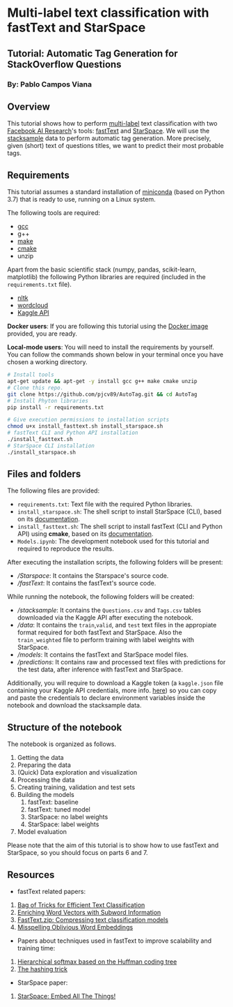 # Multi-label text classification with fastText and StarSpace

## Tutorial: Automatic Tag Generation for StackOverflow Questions

### By: Pablo Campos Viana

## Overview
This tutorial shows how to perform [multi-label]([https://en.wikipedia.org/wiki/Multi-label_classification](https://en.wikipedia.org/wiki/Multi-label_classification)) text classification with two [Facebook AI Research](https://ai.facebook.com/)'s tools: [fastText](https://fasttext.cc/) and [StarSpace](https://research.fb.com/downloads/starspace/). We will use the [stacksample](https://www.kaggle.com/stackoverflow/stacksample) data to perform automatic tag generation. More precisely, given (short) text of questions titles, we want to predict their most probable tags. 

## Requirements

This tutorial assumes a standard installation of [miniconda](https://docs.conda.io/en/latest/miniconda.html) (based on Python 3.7) that is ready to use, running on a Linux system.

The following tools are required:

- [gcc]([https://gcc.gnu.org/](https://gcc.gnu.org/))
- g++
- [make]([https://www.gnu.org/software/make/](https://www.gnu.org/software/make/))
- [cmake]([https://cmake.org/](https://cmake.org/))
- unzip

Apart from the basic scientific stack (numpy, pandas, scikit-learn, matplotlib) the following Python libraries are required (included in the `requirements.txt` file).
 
- [nltk](https://pypi.org/project/nltk/)
- [wordcloud](https://pypi.org/project/wordcloud/)
-  [Kaggle API](https://pypi.org/project/kaggle/)


**Docker users**: If you are following this tutorial using the [Docker image]([https://hub.docker.com/r/pjcv89/autotag](https://hub.docker.com/r/pjcv89/autotag)) provided, you are ready.

**Local-mode users**:  You will need to install the requirements by yourself.  You can follow the commands shown below in your terminal once you have chosen a working directory.

```bash
# Install tools
apt-get update && apt-get -y install gcc g++ make cmake unzip
# Clone this repo.
git clone https://github.com/pjcv89/AutoTag.git && cd AutoTag
# Install Phyton libraries
pip install -r requirements.txt

# Give execution permissions to installation scripts
chmod u+x install_fasttext.sh install_starspace.sh
# fastText CLI and Python API installation
./install_fasttext.sh
# StarSpace CLI installation
./install_starspace.sh
```

## Files and folders

The following files are provided:

- ``requirements.txt``: Text file with the required Python libraries.
- ``install_starspace.sh``: The shell script to install StarSpace (CLI), based on its [documentation]([https://github.com/facebookresearch/StarSpace](https://github.com/facebookresearch/StarSpace)).
- ``install_fasttext.sh``: The shell script to install fastText (CLI and Python API) using **cmake**, based on its [documentation]([https://github.com/facebookresearch/fastText#building-fasttext-using-cmake](https://github.com/facebookresearch/fastText#building-fasttext-using-cmake)).
- ``Models.ipynb``: The development notebook used for this tutorial and required to reproduce the results.

After executing the installation scripts, the following folders will be present:
- */Starspace*: It contains the Starspace's source code.
- */fastText*: It contains the fastText's source code.

While running the notebook, the following folders will be created:
- */stacksample*: It contains the  ``Questions.csv`` and ``Tags.csv`` tables downloaded via the Kaggle API after executing the notebook.
- */data*: It contains the ``train``,``valid``, and ``test`` text files in the appropiate format required for both fastText and StarSpace. Also the ``train_weighted`` file to perform training with label weights with StarSpace. 
- */models*: It contains the fastText and StarSpace model files.
- */predictions*: It contains raw and processed text files with predictions for the test data, after inference with fastText and StarSpace.

Additionally, you will require to download a Kaggle token (a `kaggle.json` file containing your Kaggle API credentials, more info. [here](https://github.com/Kaggle/kaggle-api)) so you can copy and paste the credentials to declare environment variables inside the notebook and download the stacksample data.

## Structure of the notebook

The notebook is organized as follows.

1. Getting the data
2. Preparing the data
3. (Quick) Data exploration and visualization
4. Processing the data
5. Creating training, validation and test sets
6. Building the models
	1. fastText: baseline
	2. fastText: tuned model
	3. StarSpace: no label weights
	4. StarSpace: label weights
7. Model evaluation

Please note that the aim of this tutorial is to show how to use fastText and StarSpace, so you should focus on parts 6 and 7.

## Resources

- fastText related papers:

1. [Bag of Tricks for Efficient Text Classification](https://arxiv.org/abs/1607.01759)
2. [Enriching Word Vectors with Subword Information](https://arxiv.org/abs/1607.04606)
3. [FastText.zip: Compressing text classification models](https://arxiv.org/abs/1612.03651)
4. [Misspelling Oblivious Word Embeddings](https://arxiv.org/abs/1905.09755)

- Papers about techniques used in fastText to improve scalability and training time:

1. [Hierarchical softmax based on the Huffman coding tree](https://arxiv.org/abs/1301.3781)
2. [The hashing trick](https://arxiv.org/abs/0902.2206)
	
- StarSpace paper:
1. [StarSpace: Embed All The Things!](https://arxiv.org/abs/1709.03856)
